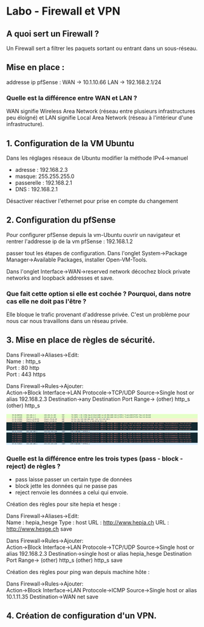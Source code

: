 # Labo - Firewall et VPN
## A quoi sert un Firewall ?  
Un Firewall sert a filtrer les paquets sortant ou entrant dans un sous-réseau.

## Mise en place :  

addresse ip pfSense :
WAN -> 10.1.10.66
LAN -> 192.168.2.1/24

### Quelle est la différence entre WAN et LAN ?

WAN signifie Wireless Area Network (réseau entre plusieurs infrastructures peu éloigné) et LAN signifie Local Area Network (réseau à l'intérieur d'une infrastructure).

## 1. Configuration de la VM Ubuntu

Dans les réglages réseaux de Ubuntu modifier la méthode IPv4->manuel

* adresse : 192.168.2.3 
* masque: 255.255.255.0
* passerelle : 192.168.2.1
* DNS : 192.168.2.1

Désactiver réactiver l'ethernet pour prise en compte du changement

## 2. Configuration du pfSense 

Pour configurer pfSense depuis la vm-Ubuntu ouvrir un navigateur et rentrer l'addresse ip de la vm pfSense : 192.168.1.2

passer tout les étapes de configuration. Dans l'onglet System->Package Manager->Available Packages, installer Open-VM-Tools.

Dans l'onglet Interface->WAN->reserved network décochez block private networks and loopback addresses et save.

### Que fait cette option si elle est cochée ? Pourquoi, dans notre cas elle ne doit pas l'être ?

Elle bloque le trafic provenant d'addresse privée. C'est un problème pour nous car nous travaillons dans un réseau privée.

## 3. Mise en place de règles de sécurité.

Dans Firewall->Aliases->Edit:  
Name : http_s  
Port : 80 http  
Port : 443 https  

Dans Firewall->Rules->Ajouter:  
Action->Block
Interface->LAN
Protocole->TCP/UDP
Source->Single host or alias 192.168.2.3
Destination->any
Destination Port Range-> (other) http_s (other) http_s

![](wireshark_no_http.png)

### Quelle est la différence entre les trois types (pass - block - reject) de règles ?

* pass laisse passer un certain type de données
* block jette les données qui ne passe pas 
* reject renvoie les données a celui qui envoie.


Création des règles pour site hepia et hesge :  

Dans Firewall->Aliases->Edit:  
Name : hepia_hesge
Type : host
URL : http://www.hepia.ch
URL : http://www.hesge.ch
save  

Dans Firewall->Rules->Ajouter:  
Action->Block
Interface->LAN
Protocole->TCP/UDP
Source->Single host or alias 192.168.2.3
Destination->single host or alias hepia_hesge
Destination Port Range-> (other) http_s (other) http_s
save

Création des règles pour ping wan depuis machine hôte :  

Dans Firewall->Rules->Ajouter:  
Action->Block
Interface->LAN
Protocole->ICMP
Source->Single host or alias 10.1.11.35
Destination->WAN net
save  

## 4. Création de configuration d'un VPN.

